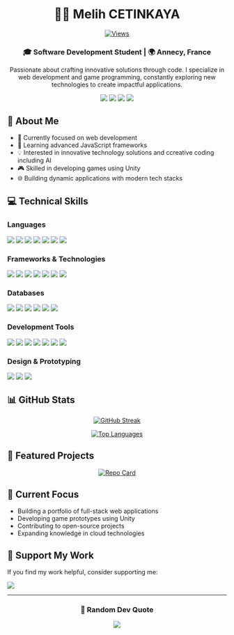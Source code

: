 <div align="center">
  
# 👨‍💻 Melih CETINKAYA

[![Views](https://komarev.com/ghpvc/?username=melih0132&color=blue&style=flat-square&label=Profile+Views)](https://github.com/melih0132)

### 🎓 Software Development Student | 🌍 Annecy, France

Passionate about crafting innovative solutions through code. I specialize in web development and game programming, 
constantly exploring new technologies to create impactful applications.

[<img src="https://img.shields.io/badge/LinkedIn-%230077B5.svg?style=for-the-badge&logo=linkedin&logoColor=white" />](https://linkedin.com/in/melih-ctk)
[<img src="https://img.shields.io/badge/Instagram-%23E4405F.svg?style=for-the-badge&logo=Instagram&logoColor=white" />](https://instagram.com/m.ctk1)
[<img src="https://img.shields.io/badge/X-black.svg?style=for-the-badge&logo=X&logoColor=white" />](https://x.com/MelMet32)
[<img src="https://img.shields.io/badge/-Stackoverflow-FE7A16?style=for-the-badge&logo=stack-overflow&logoColor=white" />](https://stackoverflow.com/users/23113808)

</div>

## 🚀 About Me

- 🎯 Currently focused on web development
- 🌱 Learning advanced JavaScript frameworks
- 💡 Interested in innovative technology solutions and ccreative coding including AI
- 🎮 Skilled in developing games using Unity
- 🌐 Building dynamic applications with modern tech stacks

## 💻 Technical Skills

### Languages
<div align="left">
  <img src="https://img.shields.io/badge/C%23-%23239120.svg?style=for-the-badge&logo=csharp&logoColor=white" />
  <img src="https://img.shields.io/badge/Python-%233572A0.svg?style=for-the-badge&logo=python&logoColor=white" />
  <img src="https://img.shields.io/badge/HTML5-%23E34F26.svg?style=for-the-badge&logo=html5&logoColor=white" />
  <img src="https://img.shields.io/badge/CSS3-%231572B6.svg?style=for-the-badge&logo=css3&logoColor=white" />
  <img src="https://img.shields.io/badge/JavaScript-%23323330.svg?style=for-the-badge&logo=javascript&logoColor=%23F7DF1E" />
  <img src="https://img.shields.io/badge/PHP-%777BB4.svg?style=for-the-badge&logo=php&logoColor=white" />
  <img src="https://img.shields.io/badge/SQL-%234479A1.svg?style=for-the-badge&logo=mysql&logoColor=white" />
</div>

### Frameworks & Technologies
<div align="left">
  <img src="https://img.shields.io/badge/node.js-6DA55F?style=for-the-badge&logo=node.js&logoColor=white" />
  <img src="https://img.shields.io/badge/express.js-%23404d59.svg?style=for-the-badge&logo=express&logoColor=%2361DAFB" />
  <img src="https://img.shields.io/badge/Unity-%23000000.svg?style=for-the-badge&logo=unity&logoColor=white" />
  <img src="https://img.shields.io/badge/Socket.io-%23323330.svg?style=for-the-badge&logo=socketdotio&logoColor=white" />
  <img src="https://img.shields.io/badge/Phaser-%23404d59.svg?style=for-the-badge&logo=phaser&logoColor=white" />
  <img src="https://img.shields.io/badge/Laravel-%23FF2D20.svg?style=for-the-badge&logo=laravel&logoColor=white" />
  <img src="https://img.shields.io/badge/JQuery-%230769AD.svg?style=for-the-badge&logo=jquery&logoColor=white" />
</div>

### Databases
<div align="left">
  <img src="https://img.shields.io/badge/PostgreSQL-%23316192.svg?style=for-the-badge&logo=postgresql&logoColor=white" />
  <img src="https://img.shields.io/badge/MySQL-%2300f.svg?style=for-the-badge&logo=mysql&logoColor=white" />
  <img src="https://img.shields.io/badge/MariaDB-%230072b7.svg?style=for-the-badge&logo=mariadb&logoColor=white" />
  <img src="https://img.shields.io/badge/Microsoft%20SQL%20Server-%234F4F4F.svg?style=for-the-badge&logo=microsoftsqlserver&logoColor=white" />
  <img src="https://img.shields.io/badge/PgAdmin4-%230E2A7A.svg?style=for-the-badge&logo=pgadmin&logoColor=white" />
  <img src="https://img.shields.io/badge/PhpMyAdmin-%230C7D9A.svg?style=for-the-badge&logo=phpmyadmin&logoColor=white" />
</div>

### Development Tools
<div align="left">
  <img src="https://img.shields.io/badge/VS%20Code-007ACC?style=for-the-badge&logo=visual-studio-code&logoColor=white" />
  <img src="https://img.shields.io/badge/Visual%20Studio%202022-5C2D91?style=for-the-badge&logo=visualstudio&logoColor=white" />
  <img src="https://img.shields.io/badge/git-%23F05033.svg?style=for-the-badge&logo=git&logoColor=white" />
  <img src="https://img.shields.io/badge/github-%23121011.svg?style=for-the-badge&logo=github&logoColor=white" />
  <img src="https://img.shields.io/badge/Linux-%23000000.svg?style=for-the-badge&logo=linux&logoColor=white" />
  <img src="https://img.shields.io/badge/Bash-%234E9A5B.svg?style=for-the-badge&logo=gnu-bash&logoColor=white" />
  <img src="https://img.shields.io/badge/Nodemon-%23F56565.svg?style=for-the-badge&logo=nodemon&logoColor=white" />
</div>

### Design & Prototyping
<div align="left">
  <img src="https://img.shields.io/badge/Figma-%23F24E1E.svg?style=for-the-badge&logo=figma&logoColor=white" />
  <img src="https://img.shields.io/badge/Adobe%20Illustrator-%23FF9A00.svg?style=for-the-badge&logo=adobe-illustrator&logoColor=white" />
  <img src="https://img.shields.io/badge/Adobe%20Photoshop-%23D83C6D.svg?style=for-the-badge&logo=adobephotoshop&logoColor=white" />
</div>

## 📊 GitHub Stats

<div align="center">
  
[![GitHub Streak](https://github-readme-streak-stats.herokuapp.com/?user=melih0132&theme=github_dark&hide_border=true)](https://github.com/melih0132)

[![Top Languages](https://github-readme-stats.vercel.app/api/top-langs/?username=melih0132&theme=github_dark&hide_border=true&include_all_commits=true&count_private=true&layout=compact)](https://github.com/melih0132)

</div>

## 🌟 Featured Projects

<div align="center">

[![Repo Card](https://github-readme-stats.vercel.app/api/pin/?username=melih0132&repo=YOUR_REPO_NAME&theme=github_dark)](https://github.com/melih0132/YOUR_REPO_NAME)

</div>

## 🎯 Current Focus

- Building a portfolio of full-stack web applications
- Developing game prototypes using Unity
- Contributing to open-source projects
- Expanding knowledge in cloud technologies

## 💖 Support My Work

If you find my work helpful, consider supporting me:

[<img src="https://img.shields.io/badge/PayPal-00457C?style=for-the-badge&logo=paypal&logoColor=white" />](https://paypal.me/melih0132)

---

<div align="center">
  
### 💭 Random Dev Quote
  
![](https://quotes-github-readme.vercel.app/api?type=horizontal&theme=dark)

</div>
